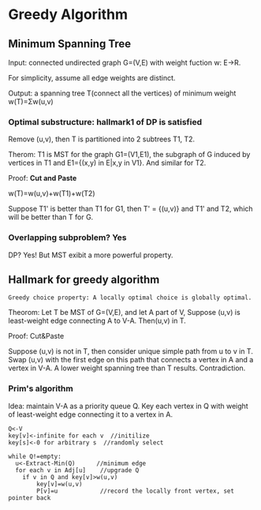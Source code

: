 # Greedy Algorithm
## Minimum Spanning Tree
Input: connected undirected graph G=(V,E) with weight fuction w: E->R.

For simplicity, assume all edge weights are distinct.

Output: a spanning tree T(connect all the vertices) of minimum weight w(T)=Σw(u,v)

### Optimal substructure: hallmark1 of DP is satisfied
Remove (u,v), then T is partitioned into 2 subtrees T1, T2.

Therom: T1 is MST for the graph G1=(V1,E1), the subgraph of G induced by vertices in T1 and E1={(x,y) in E|x,y in V1}. And similar for T2.

Proof: **Cut and Paste**

w(T)=w(u,v)+w(T1)+w(T2)

Suppose T1' is better than T1 for G1, then T' = {(u,v)} and T1' and T2, which will be better than T for G.

### Overlapping subproblem? Yes

DP? Yes! But MST exibit a more powerful property.

## Hallmark for greedy algorithm
`Greedy choice property: A locally optimal choice is globally optimal.`

Theorom: Let T be MST of G=(V,E), and let A part of V, Suppose (u,v) is least-weight edge connecting A to V-A. Then(u,v) in T.

Proof: Cut&Paste

Suppose (u,v) is not in T, then consider unique simple path from u to v in T. Swap (u,v) with the first edge on this path that connects a vertex in A and a vertex in V-A. A lower weight spanning tree than T results. Contradiction.

### Prim's algorithm
Idea: maintain V-A as a priority queue Q. Key each vertex in Q with weight of least-weight edge connecting it to a vertex in A.
```
Q<-V
key[v]<-infinite for each v  //initilize
key[s]<-0 for arbitrary s  //randomly select

while Q!=empty:
  u<-Extract-Min(Q)      //minimum edge
  for each v in Adj[u]    //upgrade Q
    if v in Q and key[v]>w(u,v)
        key[v]=w(u,v)
        P[v]=u            //record the locally front vertex, set pointer back
```
      
      

